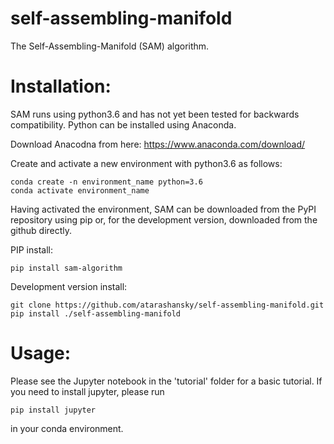 # self-assembling-manifold
The Self-Assembling-Manifold (SAM) algorithm.

# Installation:
SAM runs using python3.6 and has not yet been tested for backwards compatibility. Python can be installed using Anaconda.

Download Anacodna from here:
    https://www.anaconda.com/download/

Create and activate a new environment with python3.6 as follows:
```
conda create -n environment_name python=3.6
conda activate environment_name
```

Having activated the environment, SAM can be downloaded from the PyPI repository using pip or, for the development version, downloaded from the github directly.

PIP install:
```
pip install sam-algorithm
```

Development version install:
```
git clone https://github.com/atarashansky/self-assembling-manifold.git
pip install ./self-assembling-manifold
```

# Usage:
Please see the Jupyter notebook in the 'tutorial' folder for a basic tutorial. If you need to install jupyter, please run
```
pip install jupyter
```
in your conda environment.


